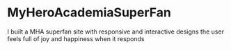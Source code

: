 # MyHeroAcademiaSuperFan
I built a MHA superfan site with responsive and interactive designs
the user feels full of joy and happiness when it responds
